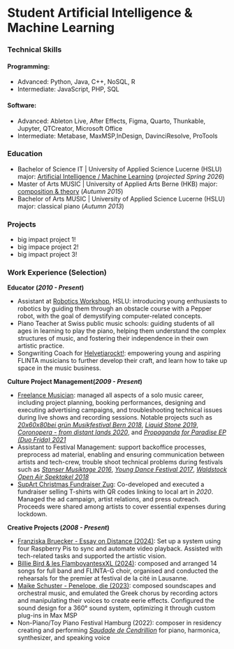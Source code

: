 # Student Artificial Intelligence & Machine Learning

### Technical Skills 
#### Programming: 
- Advanced: Python, Java, C++, NoSQL, R
- Intermediate: JavaScript, PHP, SQL
#### Software: 
- Advanced: Ableton Live, After Effects, Figma, Quarto, Thunkable, Jupyter, QTCreator, Microsoft Office
- Intermediate: Metabase, MaxMSP,InDesign, DavinciResolve, ProTools
### Education
- Bachelor of Science IT | University of Applied Science Lucerne (HSLU)
  major: [Artificial Intelligence / Machine Learning](https://www.hslu.ch/en/lucerne-school-of-information-technology/degree-programs/bachelor/artificial-intelligence-and-machine-learning/) (_projected Spring 2026_)
- Master of Arts MUSIC | University of Applied Arts Berne (HKB)
  major: [composition & theory](https://www.hkb.bfh.ch/en/studies/master/music-composition/) (_Autumn 2015_)
- Bachelor of Arts MUSIC | University of Applied Science Lucerne (HSLU)
   major: classical piano (_Autumn 2013_)

### Projects
- big impact project 1!
- big impace project 2!
- big impact project 3!

### Work Experience (Selection)
**Educator (_2010 - Present_)**
- Assistant at [Robotics Workshop](https://www.hslu.ch/de-ch/informatik/ueber-uns/mint-foerderung/nationaler-zukunftstag/), HSLU: introducing young enthusiasts to robotics by guiding them through an obstacle course with a Pepper robot, with the goal of demystifying computer-related concepts.
- Piano Teacher at Swiss public music schools:  guiding students of all ages in learning to play the piano, helping them understand the complex structures of music, and fostering their independence in their own artistic practice.
- Songwriting Coach for [Helvetiarockt!](https://www.schweizerkulturpreise.ch/awards/de/home/musik/musik-archiv/musik-2023/spezialpreise-helvetiarockt.html): empowering young and aspiring FLINTA musicians to further develop their craft, and learn how to take up space in the music business. 

**Culture Project Management(_2009 - Present_)**
- [Freelance Musician](https://www.lauralivers.com): managed all aspects of a solo music career, including project planning, booking performances, designing and executing advertising campaigns, and troubleshooting technical issues during live shows and recording sessions. Notable projects such as [_20x60x80bei grün Musikfestival Bern 2018_](https://www.musikfestivalbern.ch/De/Archiv/Web/1031/2018), [_Liquid Stone 2019_](https://www.zugkultur.ch/9bR9LM/liquid-stone-laesst-emotionen-frei-zug), [_Coronopera - from distant lands 2020_](https://youtu.be/biS81CoXg5U?feature=shared), and [_Propaganda for Paradise EP (Duo Frida) 2021_](https://open.spotify.com/album/6BGe6eFcpCkgMqQKaQZGlu)
- Assistant to Festival Management: support backoffice processes, preprocess ad material, enabling and ensuring communication between artists and tech-crew, trouble shoot technical problems during festivals such as [_Stanser Musiktage 2016_](https://www.stansermusiktage.ch), [_Young Dance Festival 2017_](https://yocu.ch/index.php?cmspath=de/festivals/young-dance), [_Waldstock Open Air Spektakel 2018_](https://www.waldstock.ch)
- [SupArt Christmas Fundraiser Zug](https://issuu.com/zugkultur/docs/zug_kultur_magazin_12-2020/13): Co-developed and executed a fundraiser selling T-shirts with QR codes linking to local art in _2020_. Managed the ad campaign, artist relations, and press outreach. Proceeds were shared among artists to cover essential expenses during lockdown.

**Creative Projects (_2008 - Present_)**
- [Franziska Bruecker - Essay on Distance (2024)](https://franziskabruecker.com/portfolio/essay-on-distance/): Set up a system using four Raspberry Pis to sync and automate video playback. Assisted with tech-related tasks and supported the artistic vision.
- [Billie Bird & les FlamboyantesxXL (2024)](https://2024.festivalcite.ch/fr/p/billie-bird-les-flamboyantesxxl/): composed and arranged 14 songs for full band and FLINTA-G choir, organised and conducted the rehearsals for the premier at festival de la cité in Lausanne.
- [Maike Schuster - Penelope, die (2023)](https://mediathek.hfmt-hamburg.de/l2go/-/get/v/574):  composed soundscapes and orchestral music, and emulated the Greek chorus by recording actors and manipulating their voices to create eerie effects. Configured the sound design for a 360° sound system, optimizing it through custom plug-ins in Max MSP
- Non-Piano/Toy Piano Festival Hamburg (2022): composer in residency creating and performing [_Saudade de Cendrillion_](https://youtu.be/TBVHaPCJvkY?feature=shared) for piano, harmonica, synthesizer, and speaking voice


